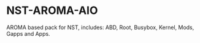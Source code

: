 NST-AROMA-AIO
=============

AROMA based pack for NST, includes: ABD, Root, Busybox, Kernel, Mods, Gapps and Apps.
